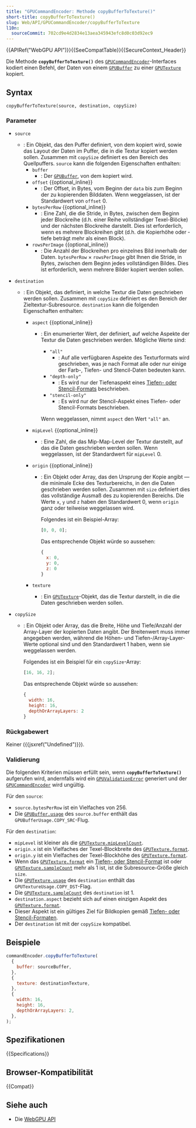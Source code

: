 ```yaml
---
title: "GPUCommandEncoder: Methode copyBufferToTexture()"
short-title: copyBufferToTexture()
slug: Web/API/GPUCommandEncoder/copyBufferToTexture
l10n:
  sourceCommit: 702cd9e4d2834e13aea345943efc8d0c03d92ec9
---
```


{{APIRef("WebGPU API")}}{{SeeCompatTable}}{{SecureContext_Header}}

Die Methode **`copyBufferToTexture()`** des [`GPUCommandEncoder`](/de/docs/Web/API/GPUCommandEncoder)-Interfaces kodiert einen Befehl, der Daten von einem [`GPUBuffer`](/de/docs/Web/API/GPUBuffer) zu einer [`GPUTexture`](/de/docs/Web/API/GPUTexture) kopiert.

## Syntax

```js-nolint
copyBufferToTexture(source, destination, copySize)
```

### Parameter

- `source`
  - : Ein Objekt, das den Puffer definiert, von dem kopiert wird, sowie das Layout der Daten im Puffer, die in die Textur kopiert werden sollen. Zusammen mit `copySize` definiert es den Bereich des Quellpuffers. `source` kann die folgenden Eigenschaften enthalten:
    - `buffer`
      - : Der [`GPUBuffer`](/de/docs/Web/API/GPUBuffer), von dem kopiert wird.
    - `offset` {{optional_inline}}
      - : Der Offset, in Bytes, vom Beginn der `data` bis zum Beginn der zu kopierenden Bilddaten. Wenn weggelassen, ist der Standardwert von `offset` 0.
    - `bytesPerRow` {{optional_inline}}
      - : Eine Zahl, die die Stride, in Bytes, zwischen dem Beginn jeder Blockreihe (d.h. einer Reihe vollständiger Texel-Blöcke) und der nächsten Blockreihe darstellt. Dies ist erforderlich, wenn es mehrere Blockreihen gibt (d.h. die Kopierhöhe oder -tiefe beträgt mehr als einen Block).
    - `rowsPerImage` {{optional_inline}}
      - : Die Anzahl der Blockreihen pro einzelnes Bild innerhalb der Daten. `bytesPerRow` &times; `rowsPerImage` gibt Ihnen die Stride, in Bytes, zwischen dem Beginn jedes vollständigen Bildes. Dies ist erforderlich, wenn mehrere Bilder kopiert werden sollen.
- `destination`

  - : Ein Objekt, das definiert, in welche Textur die Daten geschrieben werden sollen. Zusammen mit `copySize` definiert es den Bereich der Zieltextur-Subresource. `destination` kann die folgenden Eigenschaften enthalten:

    - `aspect` {{optional_inline}}

      - : Ein enumerierter Wert, der definiert, auf welche Aspekte der Textur die Daten geschrieben werden. Mögliche Werte sind:

        - `"all"`
          - : Auf alle verfügbaren Aspekte des Texturformats wird geschrieben, was je nach Format alle oder nur einige der Farb-, Tiefen- und Stencil-Daten bedeuten kann.
        - `"depth-only"`
          - : Es wird nur der Tiefenaspekt eines [Tiefen- oder Stencil-Formats](https://gpuweb.github.io/gpuweb/#combined-depth-stencil-format) beschrieben.
        - `"stencil-only"`
          - : Es wird nur der Stencil-Aspekt eines Tiefen- oder Stencil-Formats beschrieben.

        Wenn weggelassen, nimmt `aspect` den Wert `"all"` an.

    - `mipLevel` {{optional_inline}}
      - : Eine Zahl, die das Mip-Map-Level der Textur darstellt, auf das die Daten geschrieben werden sollen. Wenn weggelassen, ist der Standardwert für `mipLevel` 0.
    - `origin` {{optional_inline}}

      - : Ein Objekt oder Array, das den Ursprung der Kopie angibt — die minimale Ecke des Texturbereichs, in den die Daten geschrieben werden sollen. Zusammen mit `size` definiert dies das vollständige Ausmaß des zu kopierenden Bereichs. Die Werte `x`, `y` und `z` haben den Standardwert 0, wenn `origin` ganz oder teilweise weggelassen wird.

        Folgendes ist ein Beispiel-Array:

        ```js
        [0, 0, 0];
        ```

        Das entsprechende Objekt würde so aussehen:

        ```js
        {
          x: 0,
          y: 0,
          z: 0
        }
        ```

    - `texture`
      - : Ein [`GPUTexture`](/de/docs/Web/API/GPUTexture)-Objekt, das die Textur darstellt, in die die Daten geschrieben werden sollen.

- `copySize`

  - : Ein Objekt oder Array, das die Breite, Höhe und Tiefe/Anzahl der Array-Layer der kopierten Daten angibt. Der Breitenwert muss immer angegeben werden, während die Höhen- und Tiefen-/Array-Layer-Werte optional sind und den Standardwert 1 haben, wenn sie weggelassen werden.

    Folgendes ist ein Beispiel für ein `copySize`-Array:

    ```js
    [16, 16, 2];
    ```

    Das entsprechende Objekt würde so aussehen:

    ```js
    {
      width: 16,
      height: 16,
      depthOrArrayLayers: 2
    }
    ```

### Rückgabewert

Keiner ({{jsxref("Undefined")}}).

### Validierung

Die folgenden Kriterien müssen erfüllt sein, wenn **`copyBufferToTexture()`** aufgerufen wird, andernfalls wird ein [`GPUValidationError`](/de/docs/Web/API/GPUValidationError) generiert und der [`GPUCommandEncoder`](/de/docs/Web/API/GPUCommandEncoder) wird ungültig.

Für den `source`:

- `source.bytesPerRow` ist ein Vielfaches von 256.
- Die [`GPUBuffer.usage`](/de/docs/Web/API/GPUBuffer/usage) des `source.buffer` enthält das `GPUBufferUsage.COPY_SRC`-Flug.

Für den `destination`:

- `mipLevel` ist kleiner als die [`GPUTexture.mipLevelCount`](/de/docs/Web/API/GPUTexture/mipLevelCount).
- `origin.x` ist ein Vielfaches der Texel-Blockbreite des [`GPUTexture.format`](/de/docs/Web/API/GPUTexture/format).
- `origin.y` ist ein Vielfaches der Texel-Blockhöhe des [`GPUTexture.format`](/de/docs/Web/API/GPUTexture/format).
- Wenn das [`GPUTexture.format`](/de/docs/Web/API/GPUTexture/format) ein [Tiefen- oder Stencil-Format](https://gpuweb.github.io/gpuweb/#combined-depth-stencil-format) ist oder [`GPUTexture.sampleCount`](/de/docs/Web/API/GPUTexture/sampleCount) mehr als 1 ist, ist die Subresource-Größe gleich `size`.
- Die [`GPUTexture.usage`](/de/docs/Web/API/GPUTexture/usage) des `destination` enthält das `GPUTextureUsage.COPY_DST`-Flag.
- Die [`GPUTexture.sampleCount`](/de/docs/Web/API/GPUTexture/sampleCount) des `destination` ist 1.
- `destination.aspect` bezieht sich auf einen einzigen Aspekt des [`GPUTexture.format`](/de/docs/Web/API/GPUTexture/format).
- Dieser Aspekt ist ein gültiges Ziel für Bildkopien gemäß [Tiefen- oder Stencil-Formaten](https://gpuweb.github.io/gpuweb/#combined-depth-stencil-format).
- Der `destination` ist mit der `copySize` kompatibel.

## Beispiele

```js
commandEncoder.copyBufferToTexture(
  {
    buffer: sourceBuffer,
  },
  {
    texture: destinationTexture,
  },
  {
    width: 16,
    height: 16,
    depthOrArrayLayers: 2,
  },
);
```

## Spezifikationen

{{Specifications}}

## Browser-Kompatibilität

{{Compat}}

## Siehe auch

- Die [WebGPU API](/de/docs/Web/API/WebGPU_API)
